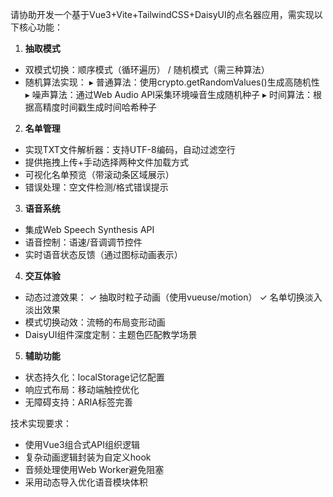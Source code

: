 请协助开发一个基于Vue3+Vite+TailwindCSS+DaisyUI的点名器应用，需实现以下核心功能：

1. **抽取模式**
- 双模式切换：顺序模式（循环遍历） / 随机模式（需三种算法）
- 随机算法实现：
  ▸ 普通算法：使用crypto.getRandomValues()生成高随机性
  ▸ 噪声算法：通过Web Audio API采集环境噪音生成随机种子
  ▸ 时间算法：根据高精度时间戳生成时间哈希种子

2. **名单管理**
- 实现TXT文件解析器：支持UTF-8编码，自动过滤空行
- 提供拖拽上传+手动选择两种文件加载方式
- 可视化名单预览（带滚动条区域展示）
- 错误处理：空文件检测/格式错误提示

3. **语音系统**
- 集成Web Speech Synthesis API
- 语音控制：语速/音调调节控件
- 实时语音状态反馈（通过图标动画表示）

4. **交互体验**
- 动态过渡效果：
  ✓ 抽取时粒子动画（使用vueuse/motion）
  ✓ 名单切换淡入淡出效果
- 模式切换动效：流畅的布局变形动画
- DaisyUI组件深度定制：主题色匹配教学场景

5. **辅助功能**
- 状态持久化：localStorage记忆配置
- 响应式布局：移动端触控优化
- 无障碍支持：ARIA标签完善

技术实现要求：
- 使用Vue3组合式API组织逻辑
- 复杂动画逻辑封装为自定义hook
- 音频处理使用Web Worker避免阻塞
- 采用动态导入优化语音模块体积
